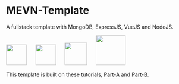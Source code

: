 # MEVN-Template

A fullstack template with MongoDB, ExpressJS, VueJS and NodeJS.

<img src="https://encrypted-tbn0.gstatic.com/images?q=tbn:ANd9GcSOOiKh1Xk5RDZFKPkVXYfi8U-t2cuotiAOR7G_7w_HWXfV02TMnd9wnVM" height="55" /> &nbsp;&nbsp;&nbsp;&nbsp;&nbsp;<img src="https://i.cloudup.com/zfY6lL7eFa-3000x3000.png" height="55" /> &nbsp;&nbsp;&nbsp;&nbsp;&nbsp;<img src="https://vuejs.org/images/logo.png" height="60" /> &nbsp;&nbsp;&nbsp;&nbsp;&nbsp;<img src="https://upload.wikimedia.org/wikipedia/commons/thumb/d/d9/Node.js_logo.svg/1200px-Node.js_logo.svg.png" height="80" />

This template is built on these tutorials, [Part-A](https://medium.com/@anaida07/mevn-stack-application-part-1-3a27b61dcae0) and [Part-B](https://medium.com/@anaida07/mevn-stack-application-part-2-2-9ebcf8a22753).
